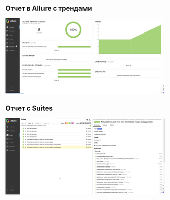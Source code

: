 ## Отчет в Allure  с трендами
![Отчет в Allure  с трендами](./img/img_Allure_report_is_trend.jpg)
## Отчет с Suites
![Отчет с Suites](./img/img_suites.jpg)
